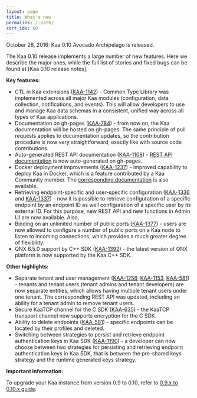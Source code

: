 ```yaml
---
layout: page
title: What's new
permalink: /:path/
sort_idx: 60
---
```


October 28, 2016: Kaa 0.10 Avocado Archipelago is released.

The Kaa 0.10 release implements a large number of new features. Here we describe the major ones, while the full list of stories and fixed bugs can be found at [Kaa 0.10 release notes].

**Key features:**
* CTL in Kaa extensions ([KAA-1142](http://jira.kaaproject.org/browse/KAA-1142)) - Common Type Library was implemented across all major Kaa modules (configuration, data collection, notifications, and events). This will allow developers to use and manage Kaa data schemas in a consistent, unified way across all types of Kaa applications. 
* Documentation on gh-pages ([KAA-784](http://jira.kaaproject.org/browse/KAA-784)) - from now on, the Kaa documentation will be hosted on gh-pages. The same principle of pull requests applies to documentation updates, so the contribution procedure is now very straightforward, exactly like with source code contributions.
* Auto-generated REST API documentation ([KAA-1108](http://jira.kaaproject.org/browse/KAA-1108)) - [REST API documentation](http://kaaproject.github.io/kaa/docs/v0.10.0/Programming-guide/Server-REST-APIs/) is now auto-generated on gh-pages.
* Docker deployment improvements ([KAA-1237](http://jira.kaaproject.org/browse/KAA-1237)) - improved capability to deploy Kaa in Docker, which is a feature contributed by a Kaa Community member. The [corresponding documentation](http://kaaproject.github.io/kaa/docs/v0.10.0/Administration-guide/System-installation/Docker-deployment/) is also available.
* Retrieving endpoint-specific and user-specific configuration ([KAA-1336](http://jira.kaaproject.org/browse/KAA-1336) and [KAA-1337](http://jira.kaaproject.org/browse/KAA-1337)) - now it is possible to retrieve configuration of a specific endpoint by an endpoint ID as well configuration of a specific user by its external ID. For this purpose, new REST API and new functions in Admin UI are now available. Also, 
* Binding on an unlimited number of public ports ([KAA-1377](http://jira.kaaproject.org/browse/KAA-1377)) - users are now allowed to configure a number of public ports on a Kaa node to listen to incoming connections, which provides a much greater degree of flexibility.
* QNX 6.5.0 support by C++ SDK ([KAA-1392](http://jira.kaaproject.org/browse/KAA-1392)) - the latest version of QNX platform is now supported by the Kaa C++ SDK.

**Other highlights:**
* Separate tenant and user management ([KAA-1256](http://jira.kaaproject.org/browse/KAA-1256), [KAA-1153](http://jira.kaaproject.org/browse/KAA-1153), [KAA-581](http://jira.kaaproject.org/browse/KAA-581)) - tenants and tenant users (tenant admins and tenant developers) are now separate entities, which allows having multiple tenant users under one tenant. The corresponding REST API was updated, including an ability for a tenant admin to remove tenant users.
* Secure KaaTCP channel for the C SDK ([KAA-635](http://jira.kaaproject.org/browse/KAA-635)) - the KaaTCP transport channel now supports encryption for the C SDK.
* Ability to delete endpoints ([KAA-581](http://jira.kaaproject.org/browse/KAA-581)) - specific endpoints can be located by their profiles and deleted.
* Switching between strategies to persist and retrieve endpoint authentication keys in Kaa SDK ([KAA-1190](http://jira.kaaproject.org/browse/KAA-1190)) - a developer can now choose between two strategies for persisting and retrieving endpoint authentication keys in Kaa SDK, that is between the pre-shared keys strategy and the runtime generated keys strategy.

**Important information:**

To upgrade your Kaa instance from version 0.9 to 0.10, refer to [0.9.x to 0.10.x guide](http://kaaproject.github.io/kaa/docs/v0.10.0/Administration-guide/Upgrading-your-instance/0.9.x-to-0.10.x/).




